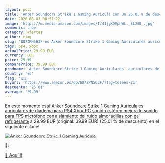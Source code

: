 ```yaml
---
layout: post
title: 'Anker Soundcore Strike 1 Gaming Auricula con un 25.01 % de descuento'
date: 2020-08-03 08:51:22
image: 'https://m.media-amazon.com/images/I/41jyKDVphWL._SL200_.jpg'
comments: true
category: ofertas
author: ring
slug: 'B07ZPN563F-es Anker Soundcore Strike 1 Gaming Auriculares auriculares de...'
tags: ps4, xbox
actualPrice: 29.99 EUR
currency: EUR
price: 29.99
comparePrice: 39.99 EUR
prodname: 'Anker Soundcore Strike 1 Gaming Auriculares  auriculares de diadema para PS4  Xbox  PC  sonido estéreo  mejorado sonido para FPS  micrófono con aislamiento del ruido  almohadillas con gel refrigerante'
country: 'es'
flag: '🇪🇸'
buyurl: 'https://www.amazon.es/dp/B07ZPN563F/?tag=tolees-21'
descuento: '25.01'
average: '29.99'
---
```


En este momento está [Anker Soundcore Strike 1 Gaming Auriculares  auriculares de diadema para PS4  Xbox  PC  sonido estéreo  mejorado sonido para FPS  micrófono con aislamiento del ruido  almohadillas con gel refrigerante](https://www.amazon.es/dp/B07ZPN563F/?tag=tolees-21) a 29.99 EUR (original: 39.99 EUR) (25.01 %  de descuento) en el siguiente enlace!

[![Anker Soundcore Strike 1 Gaming Auricula](https://m.media-amazon.com/images/I/41jyKDVphWL._SL200_.jpg)](https://www.amazon.es/dp/B07ZPN563F/?tag=tolees-21)

🔎:


[🛒 Aquí!!!](https://www.amazon.es/dp/B07ZPN563F/?tag=tolees-21)
